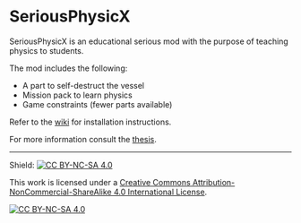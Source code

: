 # SeriousPhysicX

SeriousPhysicX is an educational serious mod with the purpose of teaching physics to students.

The mod includes the following:
- A part to self-destruct the vessel
- Mission pack to learn physics
- Game constraints (fewer parts available)

Refer to the [wiki](https://github.com/AlonsoOropeza/SeriousPhysicX/wiki) for installation instructions.

For more information consult the [thesis](https://www.overleaf.com/read/gyjycknpstpm).

---

Shield: [![CC BY-NC-SA 4.0][cc-by-nc-sa-shield]][cc-by-nc-sa]

This work is licensed under a
[Creative Commons Attribution-NonCommercial-ShareAlike 4.0 International License][cc-by-nc-sa].

[![CC BY-NC-SA 4.0][cc-by-nc-sa-image]][cc-by-nc-sa]

[cc-by-nc-sa]: http://creativecommons.org/licenses/by-nc-sa/4.0/
[cc-by-nc-sa-image]: https://licensebuttons.net/l/by-nc-sa/4.0/88x31.png
[cc-by-nc-sa-shield]: https://img.shields.io/badge/License-CC%20BY--NC--SA%204.0-lightgrey.svg
